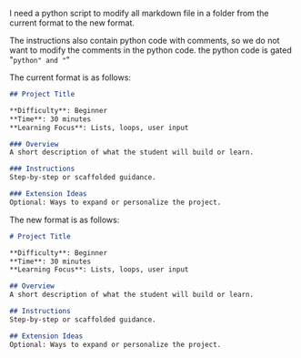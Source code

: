 I need a python script to modify all markdown file in a folder from the current format to the new format.

The instructions also contain python code with comments, so we do not want to modify the comments in the python code.  the python code is gated "```python" and "```"

The current format is as follows:

```markdown
## Project Title

**Difficulty**: Beginner  
**Time**: 30 minutes  
**Learning Focus**: Lists, loops, user input

### Overview
A short description of what the student will build or learn.

### Instructions
Step-by-step or scaffolded guidance.

### Extension Ideas
Optional: Ways to expand or personalize the project.
```

The new format is as follows:

```markdown
# Project Title

**Difficulty**: Beginner  
**Time**: 30 minutes  
**Learning Focus**: Lists, loops, user input

## Overview
A short description of what the student will build or learn.

## Instructions
Step-by-step or scaffolded guidance.

## Extension Ideas
Optional: Ways to expand or personalize the project.
```
